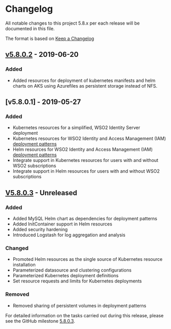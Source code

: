 # Changelog
All notable changes to this project 5.8.x per each release will be documented in this file.

The format is based on [Keep a Changelog](https://keepachangelog.com/en/1.0.0/)

## [v5.8.0.2] - 2019-06-20

### Added 

- Added resources for deployment of kubernetes manifests and helm charts on AKS using Azurefiles as persistent storage instead of NFS.

## [v5.8.0.1] - 2019-05-27

### Added
- Kubernetes resources for a simplified, WSO2 Identity Server deployment
- Kubernetes resources for WSO2 Identity and Access Management (IAM) [deployment patterns](https://docs.wso2.com/display/IS580/Deployment+Patterns)
- Helm resources for WSO2 Identity and Access Management (IAM) [deployment patterns](https://docs.wso2.com/display/IS580/Deployment+Patterns)
- Integrate support in Kubernetes resources for users with and without WSO2 subscriptions
- Integrate support in Helm resources for users with and without WSO2 subscriptions

[v5.8.0.2]: https://github.com/wso2/kubernetes-is/compare/v5.8.0.1...v5.8.0.2

## [V5.8.0.3] - Unreleased

### Added
- Added MySQL Helm chart as dependencies for deployment patterns
- Added InitContainer support in Helm resources
- Added security hardening
- Introduced Logstash for log aggregation and analysis

### Changed
- Promoted Helm resources as the single source of Kubernetes resource installation
- Parameterized datasource and clustering configurations
- Parameterized Kubernetes deployment definitions
- Set resource requests and limits for Kubernetes deployments

### Removed
- Removed sharing of persistent volumes in deployment patterns

[v5.8.0.3]: https://github.com/wso2/kubernetes-is/compare/v5.8.0.2...v5.8.0.3

For detailed information on the tasks carried out during this release, please see the GitHub milestone [5.8.0.3](https://github.com/wso2/kubernetes-is/milestone/3).
